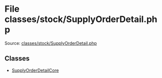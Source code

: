 File classes/stock/SupplyOrderDetail.php
=========

Source: [classes/stock/SupplyOrderDetail.php](https://github.com/PrestaShop/PrestaShop/blob/1.6.1.3/classes/stock/SupplyOrderDetail.php)


Classes
-------

* [SupplyOrderDetailCore](class.SupplyOrderDetailCore.md)

